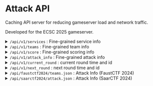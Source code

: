 # Attack API

Caching API server for reducing gameserver load and network traffic. 

Developed for the ECSC 2025 gameserver.

<details class=simple><summary><code>/api/v1/services</code> : Fine-grained service info</summary>
This endpoint returns service information, by default for all services.
Data for a specific <code>service</code> may be queried through the
use of URL parameters.<br>

<div style=margin-top:1em>
Example API usage:
</div>

```sh
curl http://10.42.251.2:8080/api/v1/services
```

```
{
    # service id : service info
    "0": {
        "name": "fooserv",
        "flagstores": 2,
    },
    ..
}
```

<div style=width:100%;height:1px;margin-top:-4px></div>

```sh
curl http://10.42.251.2:8080/api/v1/services?service=fooserv
```

```
{
    "name": "fooserv",
    "flagstores": 2
}
```

</details>


<details class=simple><summary><code>/api/v1/teams</code> : Fine-grained team info</summary>
This endpoint returns team information, by default for all teams.
Data for a specific <code>team</code> may be queried through the
use of URL parameters.<br>
<div style=margin-top:1em>
Example API usage:
</div>

```sh
curl http://10.42.251.2:8080/api/v1/teams
```

```
{
    ..,
    # team id : team info
    "2": {
        "name": "Team Europe",
        "affiliation": "Team Europe",
        "logo": "/static/109381717838108471.png"
    },
    ..
}
```

<div style=width:100%;height:1px;margin-top:-5px></div>

```sh
curl http://10.42.251.2:8080/api/v1/teams?team=2
```

```
{
    "name": "Team Europe",
    "affiliation": "Team Europe",
    "logo": "/static/109381717838108471.png"
}
```

</details>

<details class=simple><summary><code>/api/v1/score</code> : Fine-grained scoring info</summary>
This endpoint returns scoring related information, by default for the
current round. Data for a specific <code>round</code>, <code>team</code> and
<code>service</code> may be queried through
the use of URL parameters.<br>
An example of a valid response:
<div style=margin-top:1em>
Example API usage:
</div>

```sh
curl http://10.42.251.2:8080/api/v1/score
```

```
{ # for current round id
    # team id : team info
    "12": {
        # service name : service info
        "fooserv": {
            "checker": "SUCCESS",
            "total": 632.7,
            "components": {
                "attack": 432.7,
                "defense": 0,
                "sla": 200.0
            },
            "flags_gained": 43,
            "flags_lost": 0
        },
        ..
    },
    ..
}
```

<div style=width:100%;height:1px;margin-top:-5px></div>

```sh
curl http://10.42.251.2:8080/api/v1/score?team=12&service=fooserv
```

```
{
    "checker": "SUCCESS",
    "total": 632.7,
    "components": {
        "attack": 432.7,
        "defense": 0,
        "sla": 200.0
    },
    "flags_gained": 43,
    "flags_lost": 0
}
```

</details>

<details class=simple><summary><code>/api/v1/attack_info</code> : Fine-grained attack info</summary>
This endpoint returns <i>attack info</i> for services, by default for the
current round. Data for a specific <code>round</code>, <code>team</code>,
<code>service</code> or <code>flagstore</code> may be queried through
the use of URL parameters.<br>
<div style=margin-top:1em>
Example API usage:
</div>

```sh
curl http://10.42.251.2:8080/api/v1/attack_info
```

```
{
    # latest round with attack info : round info
    "123": {
        # team id : team info
        "12": {
            # service name : service info
            "fooserv": {
                # flagstore id : attack info
                "0": "target is 10cd9l7rt3",
                "1": null
            },
            ..
        },
        ..
    }
}
```

<div style=width:100%;height:1px;margin-top:-5px></div>

```sh
curl http://10.42.251.2:8080/api/v1/attack_info?service=fooserv
```

```
{
    "123": {
        "12": {
            "0": "target is 10cd9l7rt3",
            "1": null
        },
        ..
    }
}
```

</details>

<details class=simple><summary><code>/api/v1/current_round</code> : current round time and id</summary>
This endpoint returns the current round id and start time as an ISO-8601
UTC timestamp with second precision.
If the game has not started, this endpoint will return round <code>0</code>.
<div style=margin-top:1em>
Example API usage:

```sh
curl http://10.42.251.2:8080/api/v1/current_round
```

```
{
    "round": 4,
    "time": "2025-09-15T13:58:21"
}
```

</details>

<details class=simple><summary><code>/api/v1/next_round</code> : next round time and id</summary>
This endpoint waits for the current round to complete before returning the
new round start time as an ISO-8601 UTC timestamp with second precision.
The connection may timeout if the new round has not started after two rounds worth of time.<br>
<div style=margin-top:1em>
Example API usage:

```sh
curl http://10.42.251.2:8080/api/v1/next_round
```

```
{
    "round": 5,
    "time": "2025-09-15T13:59:00"
}
```

</details>

<details class=simple><summary><code>/api/faustctf2024/teams.json</code> : Attack Info (FaustCTF 2024)</summary>
This endpoint returns attack info in the FaustCTF 2024 <code>/teams.json</code> format.<br>
<div style=margin-top:1em>
Example API usage:

```sh
curl http://10.42.251.2:8080/api/faustctf2024/teams.json
```

```
{
    "teams": [
        # team ids
        123, 456, 789,
        ..
    ],
    "flag_ids": {
        # service name : service info
        "service1": {
            # team id : attack infos for validity period
            "123": ["abc123", "def456"],
            "124": ["xxx", "yyy"],
            ..
        },
        ..
    }
}
```

</details>

<details class=simple><summary><code>/api/saarctf2024/attack.json</code> : Attack Info (SaarCTF 2024)</summary>
This endpoint returns attack info in the SaarCTF 2024 <code>/attack.json</code> format.
<div style=margin-top:1em>
Example API usage:

```sh
curl http://10.42.251.2:8080/api/saarctf2024/attack.json
```

```
{
    "teams": [
        # team infos
        {
            "id": 1,
            "name": "NOP",
            "ip": "10.42.1.2"
        },
        ..
    ],
    "flag_ids": {
        # service name : service info
        "fooserv": {
            # team vulnbox ip : team info
            "10.42.1.2": {
                # round id : attack info
                "123": ["info_flag1", "info_flag2"]
                ..
            },
            ..
        },
        "barserv": {
            "10.42.1.2": {
                "123": "info_single"
            },
            ..
        }
    }
}
```

</details>

